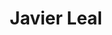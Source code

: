 ---
# Display name
title: "Javier Leal"

# Username (this should match the folder name)
authors:
- leal-javier

# Is this the primary user of the site?
superuser: false

# Role/position
role: BS Civil Engineering 2020

# Organizations/Affiliations
organizations:
- name: Universidad Tecnica Federico Santa Maria
  url: ""

# Enter email to display Gravatar (if Gravatar enabled in Config)
email: ""
  
# Organizational groups that you belong to (for People widget)
#   Set this to `[]` or comment out if you are not using People widget.  
user_groups:
- Alumni

# Research topic
interests:
- Steel-plate shear walls
- Nonlinear FEM
- Shell buckling

---